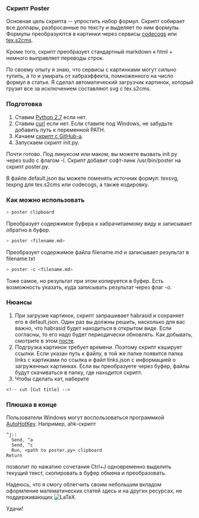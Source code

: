 ### Скрипт Poster


Основная цель скрипта -- упростить набор формул. Скрипт собирает все доллары, разбросанные по тексту и выделяет по ним формулы. Формулы преобразуются в картинки через сервисы [codecogs](https://www.codecogs.com/latex/eqneditor.php) или [tex.s2cms](http://tex.s2cms.ru/).

Кроме того, скрипт преобразует стандартный markdown к html + немного выправляет переводы строк.

По своему опыту я знаю, что сервисы с картинками могут сильно тупить, а то и умирать от хабраэффекта, помноженного на число формул в статье. Я сделал автоматический загрузчик картинок, который грузит все за исключением составляют svg с tex.s2cms.

### Подготовка

1. Ставим [Python 2.7](https://www.python.org/downloads/) если нет.
2.  Ставим [curl](http://curl.haxx.se/) если нет. Если ставите под Windows, не забудьте добавить путь к переменной PATH.
3. Качаем [скрипт с GitHub-а](https://github.com/vsevolod-oparin/habratex).
4. Запускаем скрипт init.py. 

Почти готово. Под линуксом или маком, вы можете вызвать init.py через sudo с флагом -l. Скрипт добавит софт-линк /usr/bin/poster на скрипт poster.py.

В файле default.json вы можете поменять источник формул: texsvg, texpng для tex.s2cms или codecogs, а также кодировку.


### Как можно использовать

```bash
> poster clipboard
```
Преобразует содержимое буфера к хабрачитаемому виду и записывает обратно в буфер.

```bash
> poster <filename.md>
```
Преобразует содержимое файла filename.md и записывает результат в filename.txt

```bash
> poster -c <filename.md>
```
Тоже самое, но результат при этом копируется в буфер. Есть возможность указать, куда записывать результат через флаг -o.

### Нюансы

1. При загрузке картинок, скрипт запрашивает habrasid и сохраняет его в default.json. Один раз вы должны решить, насколько для вас важно, что habrasid будет находиться в открытом виде. Если согласны, то его надо будет периодически обновлять. Как добывать, смотрите в этом [посте](http://habrahabr.ru/post/214347/).
2. Подгрузка картинок требует времени. Поэтому скрипт кэширует ссылки. Если указан путь к файлу, в той же папке появится папка links с картиками по ссылка и файл links.json c информацией о загруженных картинках. Если вы преобразуете через буфер, файлы будут скачиваться в папку, где находится скрипт. 
3. Чтобы сделать кат, наберите 
```
<!-- cut [Cut title] -->
```

### Плюшка в конце

Пользователи Windows могут воспользоваться программкой [AutoHotKey](http://www.autohotkey.com/). Например, ahk-скрипт
```
^j::
  Send, ^a
  Send, ^c
  Run, <path to poster.py> clipboard
Return
```
позволит по нажатию сочетания Ctrl+J одновременно выделить текущий текст, скопировать в буфер обмена и преобразовать.

Надеюсь, что я смогу облегчить своим небольшим вкладом оформление математических статей здесь и на других ресурсах, не поддерживающих ![LaTeX](http://tex.s2cms.ru/svg/%5Cinline%20%5CLaTeX). 

Удачи!

